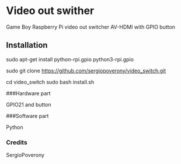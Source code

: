 # Video out swither

Game Boy Raspberry Pi video out switcher AV-HDMI with GPIO button

## Installation
sudo apt-get install python-rpi.gpio python3-rpi.gpio

sudo git clone https://github.com/sergiopoverony/video_switch.git 

cd video_switch
sudo bash install.sh



###Hardware part

GPIO21 and button


###Software part

Python


### Credits
SergioPoverony
